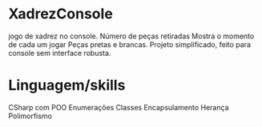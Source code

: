 # XadrezConsole
jogo de xadrez no console.
Número de peças retiradas
Mostra o momento de cada um jogar
Peças pretas e brancas.
Projeto simplificado, feito para console sem interface robusta.

# Linguagem/skills
CSharp com POO
Enumerações
Classes
Encapsulamento
Herança
Polimorfismo
